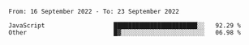 <!--START_SECTION:waka-->

```text
From: 16 September 2022 - To: 23 September 2022

JavaScript                   ███████████████████████░░   92.29 %
Other                        █▓░░░░░░░░░░░░░░░░░░░░░░░   06.98 %
```

<!--END_SECTION:waka-->
